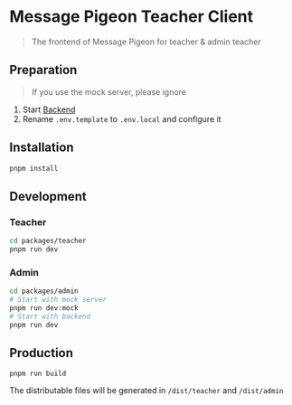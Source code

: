 # Message Pigeon Teacher Client

> The frontend of Message Pigeon for teacher & admin teacher

## Preparation

> If you use the mock server, please ignore

1. Start [Backend](https://github.com/MessagePigeon/server)
2. Rename `.env.template` to `.env.local` and configure it

## Installation

```sh
pnpm install
```

## Development

### Teacher

```sh
cd packages/teacher
pnpm run dev
```

### Admin

```sh
cd packages/admin
# Start with mock server
pnpm run dev:mock
# Start with backend
pnpm run dev
```

## Production

```
pnpm run build
```

The distributable files will be generated in `/dist/teacher` and `/dist/admin`
